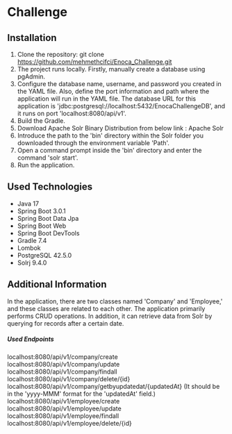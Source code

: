 # Challenge
## Installation
1. Clone the repository: git clone https://github.com/mehmethcifci/Enoca_Challenge.git
2. The project runs locally. Firstly, manually create a database using pgAdmin.
3. Configure the database name, username, and password you created in the YAML file. Also, define the port information and path where the application will run in the YAML file.
   The database URL for this application is 'jdbc:postgresql://localhost:5432/EnocaChallengeDB', and it runs on port 'localhost:8080/api/v1'.
4. Build the Gradle.
5. Download Apache Solr Binary Distribution from below link : Apache Solr
6. Introduce the path to the 'bin' directory within the Solr folder you downloaded through the environment variable 'Path'.
7. Open a command prompt inside the 'bin' directory and enter the command 'solr start'.
8. Run the application.

## Used Technologies
- Java 17
- Spring Boot 3.0.1
- Spring Boot Data Jpa
- Spring Boot Web
- Spring Boot DevTools
- Gradle 7.4
- Lombok
- PostgreSQL 42.5.0
- Solrj 9.4.0

## Additional Information
In the application, there are two classes named 'Company' and 'Employee,' and these classes are related to each other. 
The application primarily performs CRUD operations. In addition, it can retrieve data from Solr by querying for records after a certain date.

##### Used Endpoints
localhost:8080/api/v1/company/create
localhost:8080/api/v1/company/update
localhost:8080/api/v1/company/findall
localhost:8080/api/v1/company/delete/{id}
localhost:8080/api/v1/company/getbyupdatedat/{updatedAt} (It should be in the 'yyyy-MMM' format for the 'updatedAt' field.)
localhost:8080/api/v1/employee/create
localhost:8080/api/v1/employee/update
localhost:8080/api/v1/employee/findall
localhost:8080/api/v1/employee/delete/{id}
